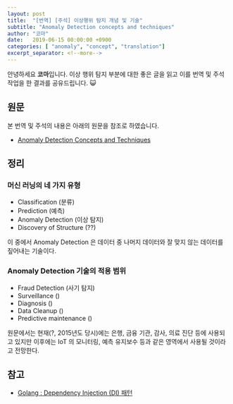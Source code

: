 ```yaml
---
layout: post
title:  "[번역] [주석] 이상행위 탐지 개념 및 기술"
subtitle: "Anomaly Detection concepts and techniques"
author: "코마"
date:   2019-06-15 00:00:00 +0900
categories: [ "anomaly", "concept", "translation"]
excerpt_separator: <!--more-->
---
```


안녕하세요 **코마**입니다. 이상 행위 탐지 부분에 대한 좋은 글을 읽고 이를 번역 및 주석 작업을 한 결과를 공유드립니다. 😺

<!--more-->

## 원문

본 번역 및 주석의 내용은 아래의 원문을 참조로 하였습니다.

- [Anomaly Detection Concepts and Techniques](https://iwringer.wordpress.com/2015/11/17/anomaly-detection-concepts-and-techniques/)

## 정리

### 머신 러닝의 네 가지 유형

- Classification (분류)
- Prediction (예측)
- Anomaly Detection (이상 탐지)
- Discovery of Structure (??)

이 중에서 Anomaly Detection 은 데이터 중 나머지 데이터와 잘 맞지 않는 데이터를 짚어내는 기술이다.

### Anomaly Detection 기술의 적용 범위

- Fraud Detection (사기 탐지)
- Surveillance ()
- Diagnosis ()
- Data Cleanup ()
- Predictive maintenance ()

원문에서는 현재(?, 2015년도 당시)에는 은행, 금융 기관, 감사, 의료 진단 등에 사용되고 있지만 이후에는 IoT 의 모니터링, 예측 유지보수 등과 같은 영역에서
사용될 것이라고 전망한다.

## 참고

- [Golang : Dependency Injection (DI) 패턴](https://blog.drewolson.org/dependency-injection-in-go)
